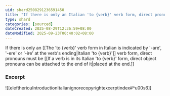 ```yaml
---
uid: shard2508291236591450
title: "If there is only an Italian 'to {verb}' verb form, direct pronouns must be placed at the end"
type: shard
categories: [sourced]
dateCreated: 2025-08-29T12:36:59+08:00
dateModified: 2025-09-23T00:40:02+08:00
---
```

If there is only an [[The 'to {verb}' verb form in Italian is indicated by '-are', '-ere' or '-ire' at the verb's ending|Italian 'to {verb}']] verb form, direct pronouns must be [[If a verb is in its Italian 'to {verb}' form, direct object pronouns can be attached to the end of it|placed at the end.]]
### Excerpt
![[eleftheriouIntroductionItalianignorecopyrightexcerptindex#^u00s6]]
